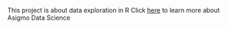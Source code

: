 This project is about data exploration in R
Click [here](www.asigmo.com) to learn more about Asigmo Data Science
